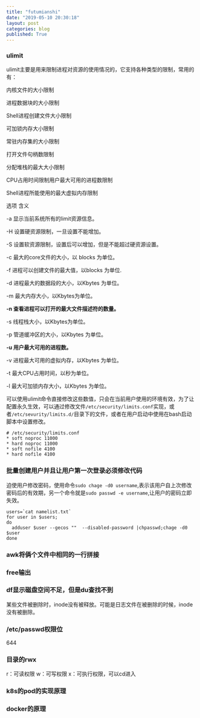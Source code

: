 ```yaml
---
title: "futumianshi"
date: "2019-05-10 20:30:18"
layout: post
categories: blog
published: True
---
```


### ulimit

ulimit主要是用来限制进程对资源的使用情况的，它支持各种类型的限制，常用的有：

内核文件的大小限制

进程数据块的大小限制

Shell进程创建文件大小限制

可加锁内存大小限制

常驻内存集的大小限制

打开文件句柄数限制

分配堆栈的最大大小限制

CPU占用时间限制用户最大可用的进程数限制

Shell进程所能使用的最大虚拟内存限制

选项 含义

-a 显示当前系统所有的limit资源信息。 

-H 设置硬资源限制，一旦设置不能增加。

-S 设置软资源限制，设置后可以增加，但是不能超过硬资源设置。

-c 最大的core文件的大小，以 blocks 为单位。

-f 进程可以创建文件的最大值，以blocks 为单位.

-d 进程最大的数据段的大小，以Kbytes 为单位。

-m 最大内存大小，以Kbytes为单位。

**-n 查看进程可以打开的最大文件描述符的数量。**

-s 线程栈大小，以Kbytes为单位。

-p 管道缓冲区的大小，以Kbytes 为单位。

**-u 用户最大可用的进程数。**

-v 进程最大可用的虚拟内存，以Kbytes 为单位。

-t 最大CPU占用时间，以秒为单位。

-l 最大可加锁内存大小，以Kbytes 为单位。

可以使用ulimit命令直接修改这些数值，只会在当前用户使用的环境有效，为了让配置永久生效，可以通过修改文件`/etc/security/limits.conf`实现，或者`/etc/sevurity/limits.d/`目录下的文件，或者在用户启动中使用在bash启动脚本中设置修改。

```
# /etc/security/limits.conf
* soft noproc 11000
* hard noproc 11000
* soft nofile 4100
* hard nofile 4100
```

### 批量创建用户并且让用户第一次登录必须修改代码

迫使用户修改密码，使用命令`sudo chage -d0 username`,表示该用户自上次修改密码后的有效期，另一个命令就是`sudo passwd -e username`,让用户的密码立即失效。

```
users=`cat namelist.txt`
for user in $users;
do
  adduser $user --gecos ""  --disabled-password |chpasswd;chage -d0 $user
done
```

### awk将俩个文件中相同的一行拼接

### free输出

### df显示磁盘空间不足，但是du查找不到

某些文件被删除时，inode没有被释放。可能是日志文件在被删除的时候，inode没有被删除。

### /etc/passwd权限位

644 

### 目录的rwx

r：可读权限
w：可写权限
x：可执行权限，可以cd进入

### k8s的pod的实现原理

### docker的原理
